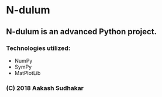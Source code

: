 # N-dulum

## N-dulum is an advanced Python project. 

### Technologies utilized:
- NumPy
- SymPy
- MatPlotLib

### (C) 2018 Aakash Sudhakar